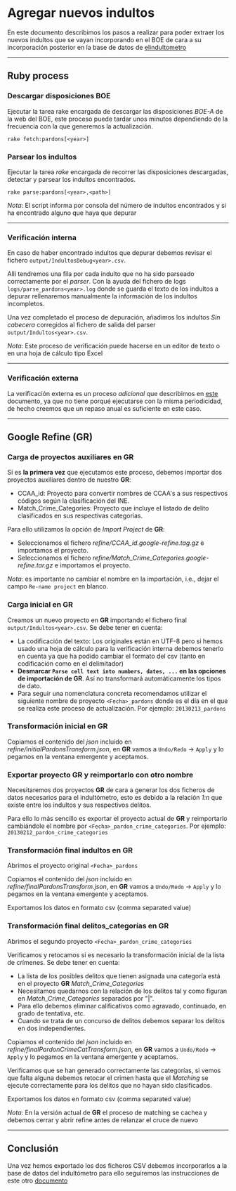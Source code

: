 Agregar nuevos indultos
==============

En este documento describimos los pasos a realizar para poder extraer los nuevos indultos que se vayan incorporando en el BOE de cara a su incorporación posterior en la base de datos de [elindultometro][]

[elindultometro]: http://elindultometro.es

***

## Ruby process

### Descargar disposiciones BOE

Ejecutar la tarea rake encargada de descargar las disposiciones *BOE-A* de la web del BOE, este proceso puede tardar unos minutos dependiendo de la frecuencia con la que generemos la actualización.

    rake fetch:pardons[<year>]
 
### Parsear los indultos

Ejecutar la tarea *rake* encargada de recorrer las disposiciones descargadas, detectar y parsear los indultos encontrados.
 
    rake parse:pardons[<year>,<path>]
 
*Nota*: El script informa por consola del número de indultos encontrados y si ha encontrado alguno que haya que depurar
 
***

### Verificación interna

En caso de haber encontrado indultos que depurar debemos revisar el fichero `output/IndultosDebug<year>.csv`.

Allí tendremos una fila por cada indulto que no ha sido parseado correctamente por el *parser*. Con la ayuda del fichero
de logs `logs/parse_pardons<year>.log` donde se guarda el texto de los indultos a depurar rellenaremos manualmente la información de los
indultos incompletos.

Una vez completado el proceso de depuración, añadimos los indultos _Sin cabecera_ corregidos al fichero de salida del parser 
`output/Indultos<year>.csv`.
  
*Nota*: Este proceso de verificación puede hacerse en un editor de texto o en una hoja de cálculo tipo Excel

***

### Verificación externa

La verificación externa es un proceso *adicional* que describimos en [este][] documento, ya que no tiene porqué ejecutarse con la misma periodicidad, de hecho creemos que un repaso anual es suficiente en este caso.

[este]: ./CROSSCHECK.md

***

## Google Refine (GR)

### Carga de proyectos auxiliares en GR

Si es **la primera vez** que ejecutamos este proceso, debemos importar dos proyectos auxiliares dentro de nuestro **GR**:

- CCAA_id: Proyecto para convertir nombres de CCAA's a sus respectivos códigos según la clasificación del INE.
- Match\_Crime\_Categories: Proyecto que incluye el listado de delito clasificados en sus respectivas categorías.

Para ello utilizamos la opción de *Import Project* de **GR**:

- Seleccionamos el fichero _refine/CCAA\_id.google-refine.tag.gz_ e importamos el proyecto.
- Seleccionamos el fichero _refine/Match\_Crime\_Categories.google-refine.tar.gz_ e importamos el proyecto.

*Nota*: es importante no cambiar el nombre en la importación, i.e., dejar el campo `Re-name project` en blanco.

### Carga inicial en GR

Creamos un nuevo proyecto en **GR** importando el fichero final `output/Indultos<year>.csv`. Se debe tener en cuenta:

- La codificación del texto: Los originales están en UTF-8 pero si hemos usado una hoja de cálculo para la verificación interna
  debemos tenerlo en cuenta ya que ha podido cambiar el formato del csv (tanto en codificación como en el delimitador)
- **Desmarcar `Parse cell text into numbers, dates, ...` en las opciones de importación de GR**. Así no transformará automáticamente los tipos de dato. 
- Para seguir una nomenclatura concreta recomendamos utilizar el siguiente nombre de proyecto `<Fecha>_pardons` donde <Fecha> es el día en el que se realiza este proceso de actualización. Por ejemplo: `20130213_pardons`

### Transformación inicial en GR

Copiamos el contenido del _json_ incluido en _refine/initialPardonsTransform.json_, en **GR** vamos a `Undo/Redo` <span>&rarr;</span> `Apply` y lo pegamos en la ventana emergente y aceptamos.

### Exportar proyecto GR y reimportarlo con otro nombre

Necesitaremos dos proyectos **GR** de cara a generar los dos ficheros de datos necesarios para el indultómetro, esto es debido a la relación _1:n_ que existe entre los indultos y sus respectivos delitos.

Para ello lo más sencillo es exportar el proyecto actual de **GR** y reimportarlo cambiándole el nombre por `<Fecha>_pardon_crime_categories`. Por ejemplo: `20130212_pardon_crime_categories`

### Transformación final indultos en GR

Abrimos el proyecto original `<Fecha>_pardons`

Copiamos el contenido del _json_ incluido en _refine/finalPardonsTransform.json_, en **GR** vamos a `Undo/Redo` <span>&rarr;</span> `Apply` y lo pegamos en la ventana emergente y aceptamos.

Exportamos los datos en formato csv (comma separated value)

### Transformación final delitos\_categorías en GR

Abrimos el segundo proyecto `<Fecha>_pardon_crime_categories`

Verificamos y retocamos si es necesario la transformación inicial de la lista de crímenes. Se debe tener en cuenta:

- La lista de los posibles delitos que tienen asignada una categoría está en el proyecto **GR** _Match\_Crime\_Categories_
- Necesitamos quedarnos con la relación de los delitos tal y como figuran en _Match\_Crime\_Categories_ separados por "|".
- Para ello debemos eliminar calificativos como agravado, continuado, en grado de tentativa, etc.
- Cuando se trata de un concurso de delitos debemos separar los delitos en dos independientes.

Copiamos el contenido del _json_ incluido en _refine/finalPardonCrimeCatTransform.json_, en **GR** vamos a `Undo/Redo` <span>&rarr;</span> `Apply` y lo pegamos en la ventana emergente y aceptamos.

Verificamos que se han generado correctamente las categorías, si vemos que falta alguna debemos retocar el crimen hasta que el _Matching_
 se ejecute correctamente para los delitos que no hayan sido clasificados.
 
Exportamos los datos en formato csv (comma separated value)

*Nota*: En la versión actual de **GR** el proceso de matching se cachea y debemos cerrar y abrir refine antes de relanzar el cruce de nuevo

***

## Conclusión

Una vez hemos exportado los dos ficheros CSV debemos incorporarlos a la base de datos del indultómetro para ello seguiremos las instrucciones de este otro [documento][]

[documento]: http://github.com/dcabo/indultometro/blob/master/UPDATE.md


